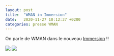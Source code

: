```yaml
---
layout: post
title:  "WMAN in Immersion"
date:   2020-11-27 10:12:37 +0200
categories: presse WMAN
---
```

On parle de WMAN dans le nouveau [Immersion](https://immersion-revue.fr/immersion-n5-largent/) !!

<img class="photopost" src="{{site.baseurl}}/imgs/immersion.gif" onmouseover="this.src='{{site.baseurl}}/imgs/immersion.jpg'" onmouseout="this.src='{{site.baseurl}}/imgs/immersion.gif'" />

<img class="photopost-pett" src="{{site.baseurl}}/imgs/immersion1.gif" onmouseover="this.src='{{site.baseurl}}/imgs/immersion1.jpg'" onmouseout="this.src='{{site.baseurl}}/imgs/immersion1.gif'" />
